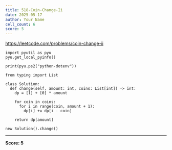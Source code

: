 ```yaml
---
title: 518-Coin-Change-Ii
date: 2025-05-17
author: Your Name
cell_count: 6
score: 5
---
```


https://leetcode.com/problems/coin-change-ii


```
import pyutil as pyu
pyu.get_local_pyinfo()
```


```
print(pyu.ps2("python-dotenv"))
```


```
from typing import List
```


```
class Solution:
  def change(self, amount: int, coins: List[int]) -> int:
    dp = [1] + [0] * amount

    for coin in coins:
      for i in range(coin, amount + 1):
        dp[i] += dp[i - coin]

    return dp[amount]
```


```
new Solution().change()
```


---
**Score: 5**